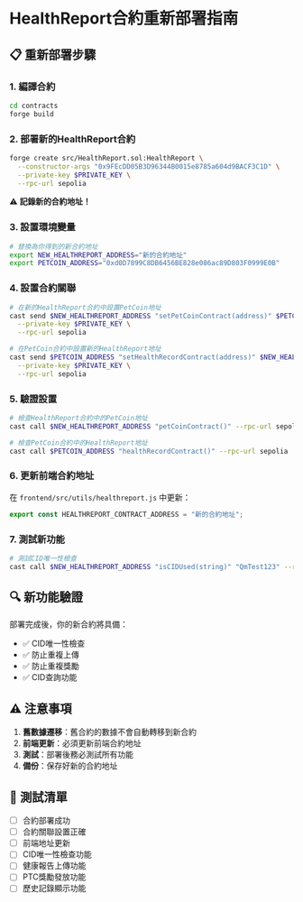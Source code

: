 # HealthReport合約重新部署指南

## 📋 重新部署步驟

### 1. 編譯合約
```bash
cd contracts
forge build
```

### 2. 部署新的HealthReport合約
```bash
forge create src/HealthReport.sol:HealthReport \
  --constructor-args "0x9FEcDD05B3D96344B0015e8785a604d9BACF3C1D" \
  --private-key $PRIVATE_KEY \
  --rpc-url sepolia
```

⚠️ **記錄新的合約地址！**

### 3. 設置環境變量
```bash
# 替換為你得到的新合約地址
export NEW_HEALTHREPORT_ADDRESS="新的合約地址"
export PETCOIN_ADDRESS="0xd0D7899C8DB6456BE828e086ac89D803F0999E0B"
```

### 4. 設置合約關聯
```bash
# 在新的HealthReport合約中設置PetCoin地址
cast send $NEW_HEALTHREPORT_ADDRESS "setPetCoinContract(address)" $PETCOIN_ADDRESS \
  --private-key $PRIVATE_KEY \
  --rpc-url sepolia

# 在PetCoin合約中設置新的HealthReport地址
cast send $PETCOIN_ADDRESS "setHealthRecordContract(address)" $NEW_HEALTHREPORT_ADDRESS \
  --private-key $PRIVATE_KEY \
  --rpc-url sepolia
```

### 5. 驗證設置
```bash
# 檢查HealthReport合約中的PetCoin地址
cast call $NEW_HEALTHREPORT_ADDRESS "petCoinContract()" --rpc-url sepolia

# 檢查PetCoin合約中的HealthReport地址
cast call $PETCOIN_ADDRESS "healthRecordContract()" --rpc-url sepolia
```

### 6. 更新前端合約地址
在 `frontend/src/utils/healthreport.js` 中更新：
```javascript
export const HEALTHREPORT_CONTRACT_ADDRESS = "新的合約地址";
```

### 7. 測試新功能
```bash
# 測試CID唯一性檢查
cast call $NEW_HEALTHREPORT_ADDRESS "isCIDUsed(string)" "QmTest123" --rpc-url sepolia
```

## 🔍 新功能驗證

部署完成後，你的新合約將具備：
- ✅ CID唯一性檢查
- ✅ 防止重複上傳
- ✅ 防止重複獎勵
- ✅ CID查詢功能

## ⚠️ 注意事項

1. **舊數據遷移**：舊合約的數據不會自動轉移到新合約
2. **前端更新**：必須更新前端合約地址
3. **測試**：部署後務必測試所有功能
4. **備份**：保存好新的合約地址

## 🧪 測試清單

- [ ] 合約部署成功
- [ ] 合約關聯設置正確
- [ ] 前端地址更新
- [ ] CID唯一性檢查功能
- [ ] 健康報告上傳功能
- [ ] PTC獎勵發放功能
- [ ] 歷史記錄顯示功能 